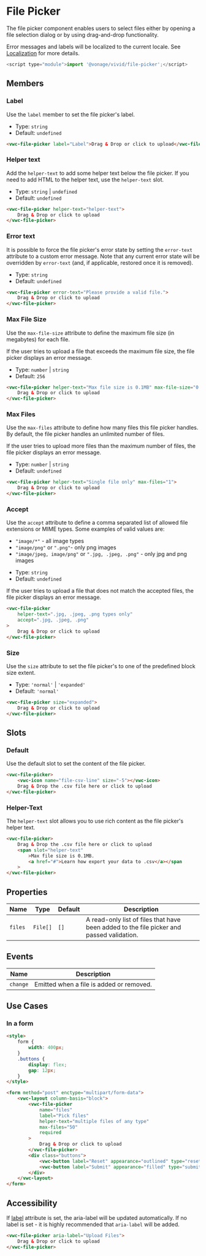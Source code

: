 # File Picker

The file picker component enables users to select files either by opening a file selection dialog or by using drag-and-drop functionality.

Error messages and labels will be localized to the current locale. See [Localization](/guides/localization/) for more details.

```js
<script type="module">import '@vonage/vivid/file-picker';</script>
```

## Members

### Label

Use the `label` member to set the file picker's label.

- Type: `string`
- Default: `undefined`

```html preview
<vwc-file-picker label="Label">Drag & Drop or click to upload</vwc-file-picker>
```

### Helper text

Add the `helper-text` to add some helper text below the file picker. If you need to add HTML to the helper text, use the `helper-text` slot.

- Type: `string` | `undefined`
- Default: `undefined`

```html preview
<vwc-file-picker helper-text="helper-text">
	Drag & Drop or click to upload
</vwc-file-picker>
```

### Error text

It is possible to force the file picker's error state by setting the `error-text` attribute to a custom error message.
Note that any current error state will be overridden by `error-text` (and, if applicable, restored once it is removed).

- Type: `string`
- Default: `undefined`

```html preview
<vwc-file-picker error-text="Please provide a valid file.">
	Drag & Drop or click to upload
</vwc-file-picker>
```

### Max File Size

Use the `max-file-size` attribute to define the maximum file size (in megabytes) for each file.

If the user tries to upload a file that exceeds the maximum file size, the file picker displays an error message.

- Type: `number` | `string`
- Default: `256`

```html preview
<vwc-file-picker helper-text="Max file size is 0.1MB" max-file-size="0.1">
	Drag & Drop or click to upload
</vwc-file-picker>
```

### Max Files

Use the `max-files` attribute to define how many files this file picker handles. By default, the file picker handles an unlimited number of files.

If the user tries to upload more files than the maximum number of files, the file picker displays an error message.

- Type: `number` | `string`
- Default: `undefined`

```html preview
<vwc-file-picker helper-text="Single file only" max-files="1">
	Drag & Drop or click to upload
</vwc-file-picker>
```

### Accept

Use the `accept` attribute to define a comma separated list of allowed file extensions or MIME types.
Some examples of valid values are:

- `"image/*"` - all image types
- `"image/png"` or `".png"`- only png images
- `"image/jpeg, image/png"` or `".jpg, .jpeg, .png"` - only jpg and png images

* Type: `string`
* Default: `undefined`

If the user tries to upload a file that does not match the accepted files, the file picker displays an error message.

```html preview
<vwc-file-picker
	helper-text=".jpg, .jpeg, .png types only"
	accept=".jpg, .jpeg, .png"
>
	Drag & Drop or click to upload
</vwc-file-picker>
```

### Size

Use the `size` attribute to set the file picker's to one of the predefined block size extent.

- Type: `'normal'` | `'expanded'`
- Default: `'normal'`

```html preview
<vwc-file-picker size="expanded">
	Drag & Drop or click to upload
</vwc-file-picker>
```

## Slots

### Default

Use the default slot to set the content of the file picker.

```html preview
<vwc-file-picker>
	<vwc-icon name="file-csv-line" size="-5"></vwc-icon>
	Drag & Drop the .csv file here or click to upload
</vwc-file-picker>
```

### Helper-Text

The `helper-text` slot allows you to use rich content as the file picker's helper text.

```html preview
<vwc-file-picker>
	Drag & Drop the .csv file here or click to upload
	<span slot="helper-text"
		>Max file size is 0.1MB.
		<a href="#">Learn how export your data to .csv</a></span
	>
</vwc-file-picker>
```

## Properties

<div class="table-wrapper">

| Name    | Type     | Default | Description                                                                              |
| ------- | -------- | ------- | ---------------------------------------------------------------------------------------- |
| `files` | `File[]` | `[]`    | A read-only list of files that have been added to the file picker and passed validation. |

</div>

## Events

<div class="table-wrapper">

| Name     | Description                              |
| -------- | ---------------------------------------- |
| `change` | Emitted when a file is added or removed. |

</div>

## Use Cases

### In a form

```html preview
<style>
	form {
		width: 400px;
	}
	.buttons {
		display: flex;
		gap: 12px;
	}
</style>

<form method="post" enctype="multipart/form-data">
	<vwc-layout column-basis="block">
		<vwc-file-picker
			name="files"
			label="Pick files"
			helper-text="multiple files of any type"
			max-files="50"
			required
		>
			Drag & Drop or click to upload
		</vwc-file-picker>
		<div class="buttons">
			<vwc-button label="Reset" appearance="outlined" type="reset"></vwc-button>
			<vwc-button label="Submit" appearance="filled" type="submit"></vwc-button>
		</div>
	</vwc-layout>
</form>
```

## Accessibility

If [label](#label) attribute is set, the aria-label will be updated automatically.
If no label is set - it is highly recommended that `aria-label` will be added.

```html
<vwc-file-picker aria-label="Upload Files">
	Drag & Drop or click to upload
</vwc-file-picker>
```
